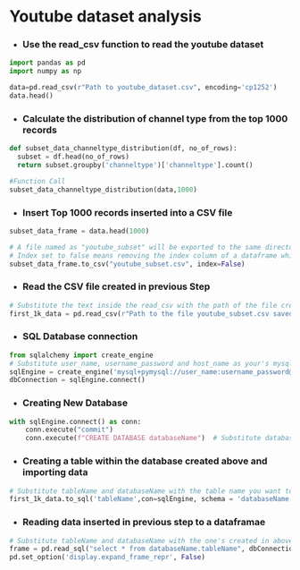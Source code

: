 # Youtube dataset analysis

- ### Use the read_csv function to read the youtube dataset
```python
import pandas as pd
import numpy as np

data=pd.read_csv(r"Path to youtube_dataset.csv", encoding='cp1252')
data.head()  
```
- ### Calculate the distribution of channel type from the top 1000 records
```python
def subset_data_channeltype_distribution(df, no_of_rows):
  subset = df.head(no_of_rows)
  return subset.groupby('channeltype')['channeltype'].count()

#Function Call
subset_data_channeltype_distribution(data,1000)
```

- ### Insert Top 1000 records inserted into a CSV file
```python
subset_data_frame = data.head(1000)

# A file named as "youtube_subset" will be exported to the same directory. 
# Index set to false means removing the index column of a dataframe while exporting the file
subset_data_frame.to_csv("youtube_subset.csv", index=False) 
```

- ### Read the CSV file created in previous Step
```python
# Substitute the text inside the read_csv with the path of the file created in the above step
first_1k_data = pd.read_csv(r"Path to the file youtube_subset.csv saved in above step") 
```

- ### SQL Database connection
```python
from sqlalchemy import create_engine
# Substitute user_name, username_password and host_name as your's mysql connection
sqlEngine = create_engine('mysql+pymysql://user_name:username_password@host_name') 
dbConnection = sqlEngine.connect()
```
- ### Creating New Database
```python
with sqlEngine.connect() as conn:
    conn.execute("commit")
    conn.execute(f"CREATE DATABASE databaseName")  # Substitute database name with the one you wish to use
```
- ### Creating a table within the database created above and importing data
```python
# Substitute tableName and databaseName with the table name you want to create and use the same database name as used in the create database command
first_1k_data.to_sql('tableName',con=sqlEngine, schema = 'databaseName',index=False,if_exists='append')
```
- ### Reading data inserted in previous step to a dataframae
```python
# Substitute tableName and databaseName with the one's created in above steps
frame = pd.read_sql("select * from databaseName.tableName", dbConnection); 
pd.set_option('display.expand_frame_repr', False)